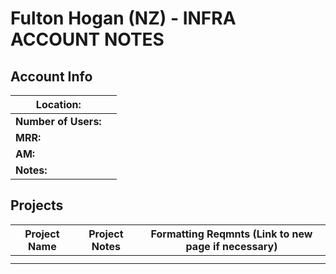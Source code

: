 # Fulton Hogan (NZ) - INFRA ACCOUNT NOTES

## Account Info

| **Location:** |  |
| --- | --- |
| **Number of Users:** |  |
| **MRR:** |  |
| **AM:** |  |
| **Notes:** |  |

## Projects

| **Project Name** | **Project Notes** | **Formatting Reqmnts (Link to new page if necessary)** |
| --- | --- | --- |
|  |  |  |
|  |  |  |